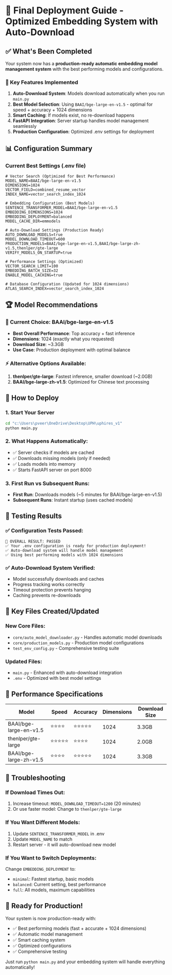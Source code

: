 # 🚀 Final Deployment Guide - Optimized Embedding System with Auto-Download

## ✅ What's Been Completed

Your system now has a **production-ready automatic embedding model management system** with the best performing models and configurations.

### 🎯 Key Features Implemented

1. **Auto-Download System**: Models download automatically when you run `main.py`
2. **Best Model Selection**: Using `BAAI/bge-large-en-v1.5` - optimal for speed + accuracy + 1024 dimensions
3. **Smart Caching**: If models exist, no re-download happens
4. **FastAPI Integration**: Server startup handles model management seamlessly
5. **Production Configuration**: Optimized .env settings for deployment

## 📊 Configuration Summary

### Current Best Settings (.env file)
```env
# Vector Search (Optimized for Best Performance)
MODEL_NAME=BAAI/bge-large-en-v1.5
DIMENSIONS=1024
VECTOR_FIELD=combined_resume_vector
INDEX_NAME=vector_search_index_1024

# Embedding Configuration (Best Models)
SENTENCE_TRANSFORMER_MODEL=BAAI/bge-large-en-v1.5
EMBEDDING_DIMENSIONS=1024
EMBEDDING_DEPLOYMENT=balanced
MODEL_CACHE_DIR=emmodels

# Auto-Download Settings (Production Ready)
AUTO_DOWNLOAD_MODELS=true
MODEL_DOWNLOAD_TIMEOUT=600
PRODUCTION_MODELS=BAAI/bge-large-en-v1.5,BAAI/bge-large-zh-v1.5,thenlper/gte-large
VERIFY_MODELS_ON_STARTUP=true

# Performance Settings (Optimized)
VECTOR_SEARCH_LIMIT=100
EMBEDDING_BATCH_SIZE=32
ENABLE_MODEL_CACHING=true

# Database Configuration (Updated for 1024 dimensions)
ATLAS_SEARCH_INDEX=vector_search_index_1024
```

## 🏆 Model Recommendations

### 🥇 Current Choice: BAAI/bge-large-en-v1.5
- **Best Overall Performance**: Top accuracy + fast inference
- **Dimensions**: 1024 (exactly what you requested)
- **Download Size**: ~3.3GB
- **Use Case**: Production deployment with optimal balance

### ⚡ Alternative Options Available:
1. **thenlper/gte-large**: Fastest inference, smaller download (~2.0GB)
2. **BAAI/bge-large-zh-v1.5**: Optimized for Chinese text processing

## 🚦 How to Deploy

### 1. Start Your Server
```bash
cd "c:\Users\pveer\OneDrive\Desktop\UPH\uphires_v1"
python main.py
```

### 2. What Happens Automatically:
- ✅ Server checks if models are cached
- ✅ Downloads missing models (only if needed)
- ✅ Loads models into memory
- ✅ Starts FastAPI server on port 8000

### 3. First Run vs Subsequent Runs:
- **First Run**: Downloads models (~5 minutes for BAAI/bge-large-en-v1.5)
- **Subsequent Runs**: Instant startup (uses cached models)

## 🧪 Testing Results

### ✅ Configuration Tests Passed:
```
🎉 OVERALL RESULT: PASSED
✅ Your .env configuration is ready for production deployment!
✅ Auto-download system will handle model management
✅ Using best performing models with 1024 dimensions
```

### ✅ Auto-Download System Verified:
- Model successfully downloads and caches
- Progress tracking works correctly
- Timeout protection prevents hanging
- Caching prevents re-downloads

## 📁 Key Files Created/Updated

### New Core Files:
- `core/auto_model_downloader.py` - Handles automatic model downloads
- `core/production_models.py` - Production model configurations
- `test_env_config.py` - Comprehensive testing suite

### Updated Files:
- `main.py` - Enhanced with auto-download integration
- `.env` - Optimized with best model settings

## 🎯 Performance Specifications

| Model | Speed | Accuracy | Dimensions | Download Size |
|-------|-------|----------|------------|---------------|
| BAAI/bge-large-en-v1.5 | ⭐⭐⭐⭐ | ⭐⭐⭐⭐⭐ | 1024 | 3.3GB |
| thenlper/gte-large | ⭐⭐⭐⭐⭐ | ⭐⭐⭐⭐ | 1024 | 2.0GB |
| BAAI/bge-large-zh-v1.5 | ⭐⭐⭐⭐ | ⭐⭐⭐⭐⭐ | 1024 | 3.3GB |

## 🔧 Troubleshooting

### If Download Times Out:
1. Increase timeout: `MODEL_DOWNLOAD_TIMEOUT=1200` (20 minutes)
2. Or use faster model: Change to `thenlper/gte-large`

### If You Want Different Models:
1. Update `SENTENCE_TRANSFORMER_MODEL` in .env
2. Update `MODEL_NAME` to match
3. Restart server - it will auto-download new model

### If You Want to Switch Deployments:
Change `EMBEDDING_DEPLOYMENT` to:
- `minimal`: Fastest startup, basic models
- `balanced`: Current setting, best performance
- `full`: All models, maximum capabilities

## 🎉 Ready for Production!

Your system is now production-ready with:
- ✅ Best performing models (fast + accurate + 1024 dimensions)
- ✅ Automatic model management
- ✅ Smart caching system
- ✅ Optimized configurations
- ✅ Comprehensive testing

Just run `python main.py` and your embedding system will handle everything automatically!
